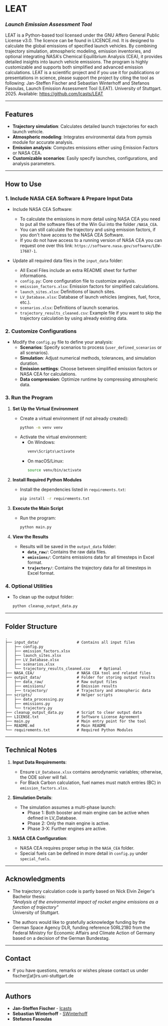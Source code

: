 # **LEAT**

### _Launch Emission Assessment Tool_

LEAT is a Python-based tool licensed under the GNU Affero General Public License v3.0. The licence can be found in LICENCE.md. It is designed to calculate the global emissions of specified launch vehicles. By combining trajectory simulation, atmospheric modeling, emission inventories, and optional integrating NASA's Chemical Equilibrium Analysis (CEA), it provides detailed insights into launch vehicle emissions. The program is highly customizable and supports both simplified and advanced emission calculations. 
LEAT is a scientific project and if you use it for publications or presentations in science, please support the project by citing the tool as following:
Jan-Steffen Fischer and Sebastian Winterhoff and Stefanos Fasoulas, Launch Emission Assessment Tool (LEAT). University of Stuttgart. 2025. Available: https://github.com/lcasts/LEAT

---

## **Features**

- **Trajectory simulation**: Calculates detailed launch trajectories for each launch vehicle.
- **Atmospheric modeling**: Integrates environmental data from pymsis module for accurate analysis.
- **Emission analysis**: Computes emissions either using Emission Factors or NASA CEA.
- **Customizable scenarios**: Easily specify launches, configurations, and analysis parameters.

---

## **How to Use**

### 1. **Include NASA CEA Software & Prepare Input Data**

- Include NASA CEA Software:

  - To calculate the emissions in more detail using NASA CEA you need to put all the software files of the Win Gui into the folder `/NASA_CEA`.
  - You can still calculate the trajectory and using emission factors, if you don't have access to the NASA CEA Software.
  - If you do not have access to a running version of NASA CEA you can request one over this link: `https://software.nasa.gov/software/LEW-17687-1`.

- Update all required data files in the `input_data` folder:

  - All Excel Files include an extra README sheet for further informations.
  - `config.py`: Core configuration file to customize analysis.
  - `emission_factors.xlsx`: Emission factors for simplified calculations.
  - `launch_sites.xlsx`: Definitions of launch sites.
  - `LV_Database.xlsx`: Database of launch vehicles (engines, fuel, force, etc.).
  - `scenarios.xlsx`: Definitions of launch scenarios.
  - `trajectory_results_cleaned.csv`: Example file if you want to skip the trajectory calculation by using already existing data.

### 2. **Customize Configurations**

- Modify the `config.py` file to define your analysis:
  - **Scenarios**: Specify scenarios to process (`user_defined_scenarios` or all scenarios).
  - **Simulation**: Adjust numerical methods, tolerances, and simulation duration.
  - **Emission settings**: Choose between simplified emission factors or NASA CEA for calculations.
  - **Data compression**: Optimize runtime by compressing atmospheric data.

### 3. **Run the Program**

1. **Set Up the Virtual Environment**

   - Create a virtual environment (if not already created):
     ```bash
     python -m venv venv
     ```
   - Activate the virtual environment:
     - On Windows:
       ```bash
       venv\Scripts\activate
       ```
     - On macOS/Linux:
       ```bash
       source venv/bin/activate
       ```

2. **Install Required Python Modules**

   - Install the dependencies listed in `requirements.txt`:
     ```bash
     pip install -r requirements.txt
     ```

3. **Execute the Main Script**

   - Run the program:
     ```bash
     python main.py
     ```

4. **View the Results**
   - Results will be saved in the `output_data` folder:
     - **`data_raw/`**: Contains the raw data files.
     - **`emissions/`**: Contains emissions data for all timesteps in Excel format.
     - **`trajectory/`**: Contains the trajectory data for all timesteps in Excel format.

### 4. **Optional Utilities**

- To clean up the output folder:
  ```bash
  python cleanup_output_data.py
  ```

---

## **Folder Structure**

```
.
├── input_data/                 # Contains all input files
│   ├── config.py
│   ├── emission_factors.xlsx
│   ├── launch_sites.xlsx
│   ├── LV_Database.xlsx
│   ├── scenarios.xlsx
│   └── trajectory_results_cleaned.csv    # Optional
├── NASA_CEA/                   # NASA CEA tool and related files
├── output_data/                # Folder for storing output results
│   ├── data_raw/               # Raw output files
│   ├── emissions/              # Emission results
│   ├── trajectory/             # Trajectory and atmospheric data
├── scripts/                    # Helper scripts
│   ├── data_processing.py
│   ├── emissions.py
│   └── trajectory.py
├── cleanup_output_data.py      # Script to clear output data
├── LICENSE.txt                 # Software License Agreement
├── main.py                     # Main entry point for the tool
├── README.md                   # Main README
└── requirements.txt            # Required Python Modules
```

---

## **Technical Notes**

1. **Input Data Requirements**:

   - Ensure `LV_Database.xlsx` contains aerodynamic variables; otherwise, the ODE solver will fail.
   - For Black Carbon calculation, fuel names must match entries (BC) in `emission_factors.xlsx`.

2. **Simulation Details**:

   - The simulation assumes a multi-phase launch:
     - Phase 1: Both booster and main engine can be active when defined in LV_Database.
     - Phase 2: Only the main engine is active.
     - Phase 3-X: Further engines are active.

3. **NASA CEA Configuration**:
   - NASA CEA requires proper setup in the `NASA_CEA` folder.
   - Special fuels can be defined in more detail in `config.py` under `special_fuels`.

---

## **Acknowledgments**

- The trajectory calculation code is partly based on Nick Elvin Zeiger's Bachelor thesis:  
  _"Analysis of the environmental impact of rocket engine emissions as a function of trajectory"_  
  University of Stuttgart.

- The authors would like to gratefully acknowledge funding by the German Space Agency DLR, funding reference 50RL2180 from the Federal Ministry for Economic Affairs and Climate Action of Germany based on a decision of the German Bundestag.

---

## **Contact**
- If you have questions, remarks or wishes please contact us under fischerj[at]irs.uni-stuttgart.de

---

## Authors

- **Jan-Steffen Fischer** - [lcasts](https://github.com/lcasts)
- **Sebastian Winterhoff** - [SWinterhoff](https://github.com/SWinterhoff)
- **Stefanos Fasoulas**
